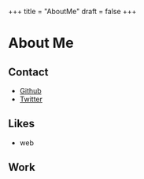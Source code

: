 +++
title = "AboutMe"
draft = false
+++

# About Me

## Contact

  - [Github](https://github.com/mhffdq)
  - [Twitter](https://twitter.com/JME_KH)


## Likes

  - web



## Work

